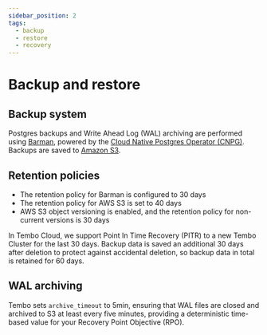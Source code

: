 ```yaml
---
sidebar_position: 2
tags:
  - backup
  - restore
  - recovery
---
```


# Backup and restore

## Backup system

Postgres backups and Write Ahead Log (WAL) archiving are performed using [Barman](https://pgbarman.org/), powered by the [Cloud Native Postgres Operator (CNPG)](https://cloudnative-pg.io/). Backups are saved to [Amazon S3](https://aws.amazon.com/s3/).

## Retention policies

- The retention policy for Barman is configured to 30 days
- The retention policy for AWS S3 is set to 40 days
- AWS S3 object versioning is enabled, and the retention policy for non-current versions is 30 days

In Tembo Cloud, we support Point In Time Recovery (PITR) to a new Tembo Cluster for the last 30 days. Backup data is saved an additional 30 days after deletion to protect against accidental deletion, so backup data in total is retained for 60 days.

## WAL archiving

Tembo sets `archive_timeout` to 5min, ensuring that WAL files are closed and archived to S3 at least every five minutes, providing a deterministic time-based value for your Recovery Point Objective (RPO).
